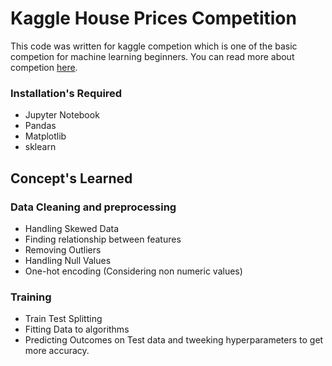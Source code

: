 Kaggle House Prices Competition
===================================

This code was written for kaggle competion which is one of the basic competion for machine learning beginners.
You can read more about competion [here](https://www.kaggle.com/c/house-prices-advanced-regression-techniques).

### Installation's Required
* Jupyter Notebook
* Pandas
* Matplotlib
* sklearn

## Concept's Learned
### Data Cleaning and preprocessing
* Handling Skewed Data
* Finding relationship between features
* Removing Outliers
* Handling Null Values
* One-hot encoding (Considering non numeric values)

### Training 
* Train Test Splitting
* Fitting Data to algorithms
* Predicting Outcomes on Test data and tweeking hyperparameters to get more accuracy.

